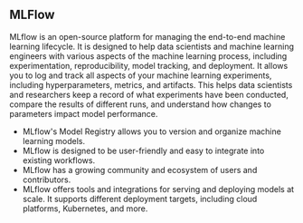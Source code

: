 ## MLFlow

MLflow is an open-source platform for managing the end-to-end machine learning lifecycle. It is designed to help data scientists and machine learning engineers with various aspects of the machine learning process, including experimentation, reproducibility, model tracking, and deployment.
It allows you to log and track all aspects of your machine learning experiments, including hyperparameters, metrics, and artifacts. This helps data scientists and researchers keep a record of what experiments have been conducted, compare the results of different runs, and understand how changes to parameters impact model performance.

- MLflow's Model Registry allows you to version and organize machine learning models.
- MLflow is designed to be user-friendly and easy to integrate into existing workflows.
- MLflow has a growing community and ecosystem of users and contributors.
- MLflow offers tools and integrations for serving and deploying models at scale. It supports different deployment targets, including cloud platforms, Kubernetes, and more.

